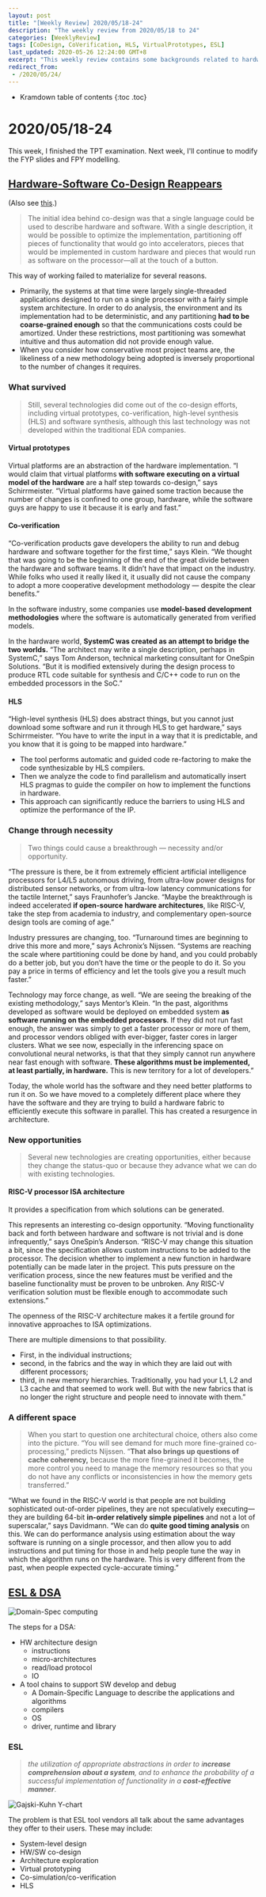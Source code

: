 ```yaml
---
layout: post
title: "[Weekly Review] 2020/05/18-24"
description: "The weekly review from 2020/05/18 to 24"
categories: [WeeklyReview]
tags: [CoDesign, CoVerification, HLS, VirtualPrototypes, ESL]
last_updated: 2020-05-26 12:24:00 GMT+8
excerpt: "This weekly review contains some backgrounds related to hardware-software co-design and ESL."
redirect_from:
 - /2020/05/24/
---
```


* Kramdown table of contents
{:toc .toc}
# 2020/05/18-24

This week, I finished the TPT examination. Next week, I'll continue to modify the FYP slides and FPY modelling.

## [Hardware-Software Co-Design Reappears](https://semiengineering.com/hardware-software-co-design-reappears/)

\(Also see [this](https://zhuanlan.zhihu.com/p/76666880).\)

> The initial idea behind co-design was that a single language could be used to describe hardware and software. With a single description, it would be possible to optimize the implementation, partitioning off pieces of functionality that would go into accelerators, pieces that would be implemented in custom hardware and pieces that would run as software on the processor—all at the touch of a button.

This way of working failed to materialize for several reasons. 

+ Primarily, the systems at that time were largely single-threaded applications designed to run on a single processor with a fairly simple system architecture. In order to do analysis, the environment and its implementation had to be deterministic, and any partitioning **had to be coarse-grained enough** so that the communications costs could be amortized. Under these restrictions, most partitioning was somewhat intuitive and thus automation did not provide enough value.
+ When you consider how conservative most project teams are, the likeliness of a new methodology being adopted is inversely proportional to the number of changes it requires.

### What survived

> Still, several technologies did come out of the co-design efforts, including virtual prototypes, co-verification, high-level synthesis (HLS) and software synthesis, although this last technology was not developed within the traditional EDA companies.

#### Virtual prototypes

Virtual platforms are an abstraction of the hardware implementation. “I would claim that virtual platforms **with software executing on a virtual model of the hardware** are a half step towards co-design,” says Schirrmeister. “Virtual platforms have gained some traction because the number of changes is confined to one group, hardware, while the software guys are happy to use it because it is early and fast.”

#### Co-verification

 “Co-verification products gave developers the ability to run and debug hardware and software together for the first time,” says Klein. “We thought that was going to be the beginning of the end of the great divide between the hardware and software teams. It didn’t have that impact on the industry. While folks who used it really liked it, it usually did not cause the company to adopt a more cooperative development methodology — despite the clear benefits.”

In the software industry, some companies use **model-based development methodologies** where the software is automatically generated from verified models.

In the hardware world, **SystemC was created as an attempt to bridge the two worlds.** “The architect may write a single description, perhaps in SystemC,” says Tom Anderson, technical marketing consultant for OneSpin Solutions. “But it is modified extensively during the design process to produce RTL code suitable for synthesis and C/C++ code to run on the embedded processors in the SoC.”

#### HLS

 “High-level synthesis (HLS) does abstract things, but you cannot just download some software and run it through HLS to get hardware,” says Schirrmeister. “You have to write the input in a way that it is predictable, and you know that it is going to be mapped into hardware.”

+ The tool performs automatic and guided code re-factoring to make the code synthesizable by HLS compilers. 
+ Then we analyze the code to find parallelism and automatically insert HLS pragmas to guide the compiler on how to implement the functions in hardware. 
+ This approach can significantly reduce the barriers to using HLS and optimize the performance of the IP.

### Change through necessity

> Two things could cause a breakthrough — necessity and/or opportunity.

“The pressure is there, be it from extremely efficient artificial intelligence processors for L4/L5 autonomous driving, from ultra-low power designs for distributed sensor networks, or from ultra-low latency communications for the tactile Internet,” says Fraunhofer’s Jancke. “Maybe the breakthrough is indeed accelerated **if open-source hardware architectures**, like RISC-V, take the step from academia to industry, and complementary open-source design tools are coming of age.”

Industry pressures are changing, too. “Turnaround times are beginning to drive this more and more,” says Achronix’s Nijssen. “Systems are reaching the scale where partitioning could be done by hand, and you could probably do a better job, but you don’t have the time or the people to do it. So you pay a price in terms of efficiency and let the tools give you a result much faster.”

Technology may force change, as well. “We are seeing the breaking of the existing methodology,” says Mentor’s Klein. “In the past, algorithms developed as software would be deployed on embedded system **as software running on the embedded processors**. If they did not run fast enough, the answer was simply to get a faster processor or more of them, and processor vendors obliged with ever-bigger, faster cores in larger clusters. What we see now, especially in the inferencing space on convolutional neural networks, is that that they simply cannot run anywhere near fast enough with software. **These algorithms must be implemented, at least partially, in hardware.** This is new territory for a lot of developers.”

Today, the whole world has the software and they need better platforms to run it on. So we have moved to a completely different place where they have the software and they are trying to build a hardware fabric to efficiently execute this software in parallel. This has created a resurgence in architecture.

### New opportunities

> Several new technologies are creating opportunities, either because they change the status-quo or because they advance what we can do with existing technologies.

#### RISC-V processor ISA architecture

It provides a specification from which solutions can be generated.

This represents an interesting co-design opportunity. “Moving functionality back and forth between hardware and software is not trivial and is done infrequently,” says OneSpin’s Anderson. “RISC-V may change this situation a bit, since the specification allows custom instructions to be added to the processor. The decision whether to implement a new function in hardware potentially can be made later in the project. This puts pressure on the verification process, since the new features must be verified and the baseline functionality must be proven to be unbroken. Any RISC-V verification solution must be flexible enough to accommodate such extensions.”

The openness of the RISC-V architecture makes it a fertile ground for innovative approaches to ISA optimizations.

There are multiple dimensions to that possibility. 

+ First, in the individual instructions; 
+ second, in the fabrics and the way in which they are laid out with different processors;
+ third, in new memory hierarchies. Traditionally, you had your L1, L2 and L3 cache and that seemed to work well. But with the new fabrics that is no longer the right structure and people need to innovate with them.”

### A different space

> When you start to question one architectural choice, others also come into the picture. “You will see demand for much more fine-grained co-processing,” predicts Nijssen. “**That also brings up questions of cache coherency,** because the more fine-grained it becomes, the more control you need to manage the memory resources so that you do not have any conflicts or inconsistencies in how the memory gets transferred.”

“What we found in the RISC-V world is that people are not building sophisticated out-of-order pipelines, they are not speculatively executing—they are building 64-bit **in-order relatively simple pipelines** and not a lot of superscalar,” says Davidmann. “We can do **quite good timing analysis** on this. We can do performance analysis using estimation about the way software is running on a single processor, and then allow you to add instructions and put timing for those in and help people tune the way in which the algorithm runs on the hardware. This is very different from the past, when people expected cycle-accurate timing.”

## [ESL & DSA](https://mp.weixin.qq.com/s?__biz=MzI3MDQ2MjA3OA==&mid=2247484872&idx=1&sn=426f743ef62c99b5be840deca3278e1a&chksm=ead1f8d9dda671cf36f03d9029f4177c211e0fe7001ae131eb833339e69858da7049c5a9b24c)

![Domain-Spec computing](https://raw.githubusercontent.com/SingularityKChen/PicUpload/master/img/20200526122147.webp)

The steps for a DSA:

+ HW architecture design
  + instructions
  + micro-architectures
  + read/load protocol
  + IO
+ A tool chains to support SW develop and debug
  + A Domain-Specific Language to describe the applications and algorithms
  + compilers
  + OS
  + driver, runtime and library

### ESL

> *the utilization of* *appropriate abstractions* *in order to* *i**ncrease comprehension about a system**, and to* *enhance the probability of a successful implementation* *of functionality in a* ***cost-effective manner***.

![Gajski-Kuhn Y-chart](https://raw.githubusercontent.com/SingularityKChen/PicUpload/master/img/20200526124235Gajski-Kuhn%20Y-chart.webp)

The problem is that ESL tool vendors all talk about the same advantages they offer to their users. These may include:

- System-level design
- HW/SW co-design
- Architecture exploration
- Virtual prototyping
- Co-simulation/co-verification
- HLS